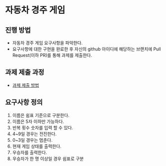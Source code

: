 # 자동차 경주 게임
## 진행 방법
* 자동차 경주 게임 요구사항을 파악한다.
* 요구사항에 대한 구현을 완료한 후 자신의 github 아이디에 해당하는 브랜치에 Pull Request(이하 PR)를 통해 과제를 제출한다.

## 과제 제출 과정
* [과제 제출 방법](https://github.com/next-step/nextstep-docs/tree/master/precourse)

## 요구사항 정의

1. 이름은 쉼표 기준으로 구분한다.
2. 이름은 5자 이하만 가능하다. 
3. 반복 횟수 숫자를 입력 할 수 있다.
4. 4~9일 경우는 전진한다. 
5. 0~3일 경우는 멈춘다.
6. 현재 게임 상태를 출력한다.
7. 우승자를 출력한다.
8. 우승자가 한 명 이상일 경우 쉼표로 구분